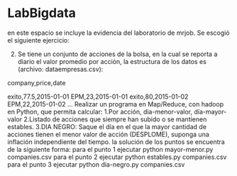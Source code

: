 # LabBigdata
en este espacio se incluye la evidencia del laboratorio de mrjob.
Se escogió el siguiente ejercicio:

2. Se tiene un conjunto de acciones de la bolsa, en la cual se reporta a diario el valor promedio por acción, la estructura de los datos es (archivo: dataempresas.csv):

company,price,date

exito,77.5,2015-01-01
EPM,23,2015-01-01
exito,80,2015-01-02
EPM,22,2015-01-02
…
Realizar un programa en Map/Reduce, con hadoop en Python, que permita calcular:
1.Por acción, dia-menor-valor, día-mayor-valor
2.Listado de acciones que siempre han subido o se mantienen estables.
3.DIA NEGRO: Saque el día en el que la mayor cantidad de acciones tienen el menor valor de acción (DESPLOME), suponga una inflación independiente del tiempo.
la solución de los puntos se encuentra de la siguiente forma:
para el punto 1 ejecutar python mayor-menor.py companies.csv
para el punto 2 ejecutar python estables.py companies.csv
para el punto 3 ejecutar python dia-negro.py companies.csv
